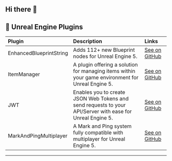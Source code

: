 ## Hi there 👋

## 🚀 Unreal Engine Plugins

| Plugin | Description | Links |
|:---|:---|:---|
| EnhancedBlueprintString | Adds 112+ new Blueprint nodes for Unreal Engine 5. | [See on GitHub](https://github.com/P0mmeDeTerre/EnhancedBlueprintString) |
| ItemManager | A plugin offering a solution for managing items within your game environment for Unreal Engine 5. | [See on GitHub](https://github.com/P0mmeDeTerre/ItemManager) |
| JWT | Enables you to create JSON Web Tokens and send requests to your API/Server with ease for Unreal Engine 5. | [See on GitHub](https://github.com/P0mmeDeTerre/JWT) |
| MarkAndPingMultiplayer | A Mark and Ping system fully compatible with multiplayer for Unreal Engine 5. | [See on GitHub](https://github.com/P0mmeDeTerre/MarkAndPingMulitplayer) |

---

<!--
**ArthurIESN/ArthurIESN** is a ✨ _special_ ✨ repository because its `README.md` (this file) appears on your GitHub profile.

Here are some ideas to get you started:

- 🔭 I’m currently working on ...
- 🌱 I’m currently learning ...
- 👯 I’m looking to collaborate on ...
- 🤔 I’m looking for help with ...
- 💬 Ask me about ...
- 📫 How to reach me: ...
- 😄 Pronouns: ...
- ⚡ Fun fact: ...
EnhancedBlueprintString
-->
